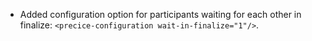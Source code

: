 - Added configuration option for participants waiting for each other in finalize: `<precice-configuration wait-in-finalize="1"/>`.

